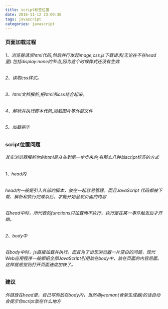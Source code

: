 ```yaml
---
title: script标签位置
date: 2016-11-12 23:09:38
tags: javascript
categories: javascript
---
```



### 页面加载过程
###### 1、浏览器请求html代码,然后并行发起image,css,js下载请求(无论在不在head里).包括display:none的节点,因为这个时候样式还没有生效.

###### 2、读取css样式。

###### 3、html文档解析,把html和css结合起来。

###### 4、解析并执行脚本代码,加载图片等外部文件

###### 5、加载完毕

### script位置问题 

###### 其实浏览器解析你的html是从头到尾一步步来的,有那么几种放script标签的方式

###### 1、head内

###### head内一般是引入外部的脚本，放在一起容易管理。而且JavaScript 代码都被下载、解析和执行完成以后，才能开始呈现页面的内容

###### 在head中时，所代表的functions只加载而不执行，执行是在某一事件触发后才开始。

###### 2、body中

###### 在body中时，js直接加载并执行。而且为了出现浏览器一片空白的问题，现代Web应用程序一般都把全部JavaScript引用放在body中，放在页面的内容后面。这样就感觉到打开页面速度加快了。

### 建议

###### 外链放在head里，自己写的放在body内，当然用yeoman(骨架生成器)的话自动会提示你script放在什么地方